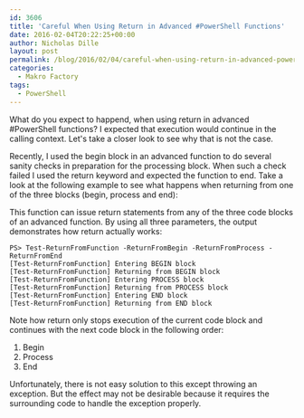 ```yaml
---
id: 3606
title: 'Careful When Using Return in Advanced #PowerShell Functions'
date: 2016-02-04T20:22:25+00:00
author: Nicholas Dille
layout: post
permalink: /blog/2016/02/04/careful-when-using-return-in-advanced-powershell-functions/
categories:
  - Makro Factory
tags:
  - PowerShell
---
```

What do you expect to happend, when using return in advanced #PowerShell functions? I expected that execution would continue in the calling context. Let's take a closer look to see why that is not the case.

<!--more-->

Recently, I used the begin block in an advanced function to do several sanity checks in preparation for the processing block. When such a check failed I used the return keyword and expected the function to end. Take a look at the following example to see what happens when returning from one of the three blocks (begin, process and end):

<script src="https://gist.github.com/nicholasdille/af34b169efcd090d929c.js"></script>

This function can issue return statements from any of the three code blocks of an advanced function. By using all three parameters, the output demonstrates how return actually works:

```
PS> Test-ReturnFromFunction -ReturnFromBegin -ReturnFromProcess -ReturnFromEnd
[Test-ReturnFromFunction] Entering BEGIN block
[Test-ReturnFromFunction] Returning from BEGIN block
[Test-ReturnFromFunction] Entering PROCESS block
[Test-ReturnFromFunction] Returning from PROCESS block
[Test-ReturnFromFunction] Entering END block
[Test-ReturnFromFunction] Returning from END block
```

Note how return only stops execution of the current code block and continues with the next code block in the following order:

  1. Begin
  2. Process
  3. End

Unfortunately, there is not easy solution to this except throwing an exception. But the effect may not be desirable because it requires the surrounding code to handle the exception properly.
